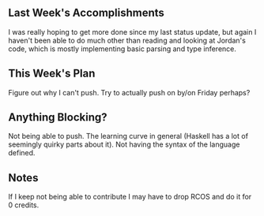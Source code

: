 ## Last Week's Accomplishments

<!-- > In this section, you can write about what you accomplished in the previous week. -->

<!-- > This past week, I was able to implement the the dialog box for creating a new user in the front end. I \ -->
<!-- > learned how to send requests in JavaScript to the backend API. -->
I was really hoping to get more done since my last status update, but again I haven't been able to do much other than
reading and looking at Jordan's code, which is mostly implementing basic parsing and type inference.

## This Week's Plan

<!-- > In this section, you can write about what you have planned for next week. -->

<!-- > After my accomplishments from last week, I plan to add accessibility features to the user creation dialog box. \ -->
<!-- > I also plan on attending the git workshop this week. -->
Figure out why I can't push. Try to actually push on by/on Friday perhaps?

## Anything Blocking?

<!-- > In this section, you can write about any blockers that you are having trouble in the project. -->

<!-- > I don't know how to test the accessibility features I am going to be implementing this week, so i am going to \ -->
<!-- > ask my mentors if they have any suggestions. -->
Not being able to push. The learning curve in general (Haskell has a lot of seemingly quirky parts about it). Not having the syntax of the language defined.

## Notes

<!-- > This is an optional section for any sort of information that does not fall under any of the other categories. -->
If I keep not being able to contribute I may have to drop RCOS and do it for 0 credits.
